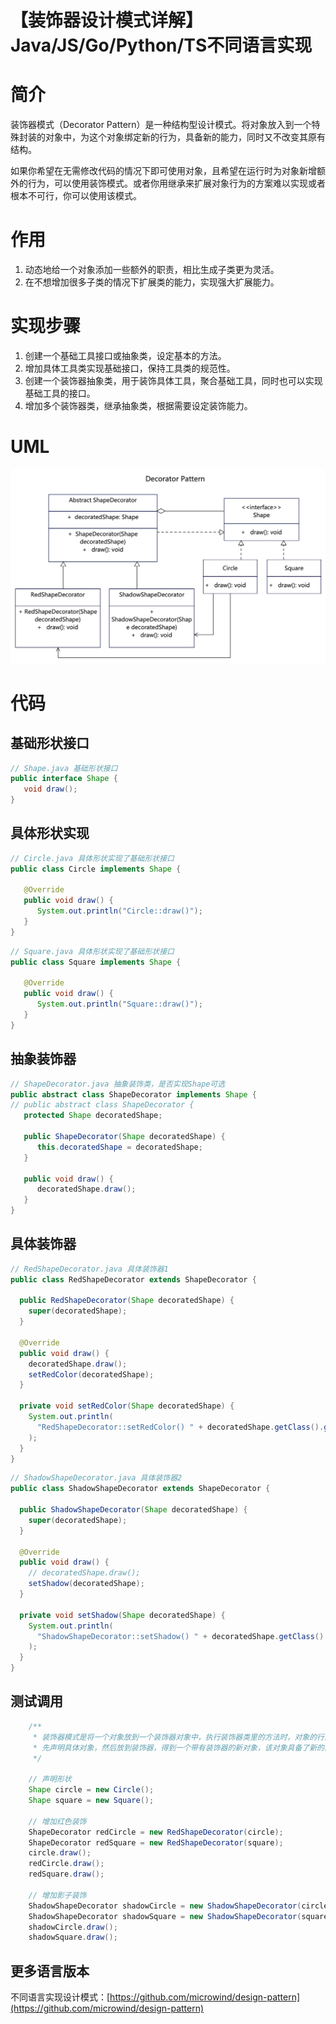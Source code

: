 # 【装饰器设计模式详解】Java/JS/Go/Python/TS不同语言实现

# 简介
装饰器模式（Decorator Pattern）是一种结构型设计模式。将对象放入到一个特殊封装的对象中，为这个对象绑定新的行为，具备新的能力，同时又不改变其原有结构。

如果你希望在无需修改代码的情况下即可使用对象，且希望在运行时为对象新增额外的行为，可以使用装饰模式。或者你用继承来扩展对象行为的方案难以实现或者根本不可行，你可以使用该模式。

# 作用
1. 动态地给一个对象添加一些额外的职责，相比生成子类更为灵活。
2. 在不想增加很多子类的情况下扩展类的能力，实现强大扩展能力。

# 实现步骤
1. 创建一个基础工具接口或抽象类，设定基本的方法。
2. 增加具体工具类实现基础接口，保持工具类的规范性。
3. 创建一个装饰器抽象类，用于装饰具体工具，聚合基础工具，同时也可以实现基础工具的接口。
4. 增加多个装饰器类，继承抽象类，根据需要设定装饰能力。

# UML
<img src="../docs/uml/decorator-pattern.png">

# 代码

## 基础形状接口
```java
// Shape.java 基础形状接口
public interface Shape {
   void draw();
}
```

## 具体形状实现
```java
// Circle.java 具体形状实现了基础形状接口
public class Circle implements Shape {

   @Override
   public void draw() {
      System.out.println("Circle::draw()");
   }
}
```

```java
// Square.java 具体形状实现了基础形状接口
public class Square implements Shape {

   @Override
   public void draw() {
      System.out.println("Square::draw()");
   }
}
```

## 抽象装饰器
```java
// ShapeDecorator.java 抽象装饰类，是否实现Shape可选
public abstract class ShapeDecorator implements Shape {
// public abstract class ShapeDecorator {
   protected Shape decoratedShape;

   public ShapeDecorator(Shape decoratedShape) {
      this.decoratedShape = decoratedShape;
   }

   public void draw() {
      decoratedShape.draw();
   }
}
```

## 具体装饰器
```java
// RedShapeDecorator.java 具体装饰器1
public class RedShapeDecorator extends ShapeDecorator {

  public RedShapeDecorator(Shape decoratedShape) {
    super(decoratedShape);
  }

  @Override
  public void draw() {
    decoratedShape.draw();
    setRedColor(decoratedShape);
  }

  private void setRedColor(Shape decoratedShape) {
    System.out.println(
      "RedShapeDecorator::setRedColor() " + decoratedShape.getClass().getName()
    );
  }
}
```

```java
// ShadowShapeDecorator.java 具体装饰器2
public class ShadowShapeDecorator extends ShapeDecorator {

  public ShadowShapeDecorator(Shape decoratedShape) {
    super(decoratedShape);
  }

  @Override
  public void draw() {
    // decoratedShape.draw();
    setShadow(decoratedShape);
  }

  private void setShadow(Shape decoratedShape) {
    System.out.println(
      "ShadowShapeDecorator::setShadow() " + decoratedShape.getClass().getName()
    );
  }
}
```

## 测试调用
```java
    /**
     * 装饰器模式是将一个对象放到一个装饰器对象中，执行装饰器类里的方法时，对象的行为能力得到增强。
     * 先声明具体对象，然后放到装饰器，得到一个带有装饰器的新对象，该对象具备了新的能力。
     */

    // 声明形状
    Shape circle = new Circle();
    Shape square = new Square();

    // 增加红色装饰
    ShapeDecorator redCircle = new RedShapeDecorator(circle);
    ShapeDecorator redSquare = new RedShapeDecorator(square);
    circle.draw();
    redCircle.draw();
    redSquare.draw();

    // 增加影子装饰
    ShadowShapeDecorator shadowCircle = new ShadowShapeDecorator(circle);
    ShadowShapeDecorator shadowSquare = new ShadowShapeDecorator(square);
    shadowCircle.draw();
    shadowSquare.draw();
```

## 更多语言版本
不同语言实现设计模式：[https://github.com/microwind/design-pattern](https://github.com/microwind/design-pattern)